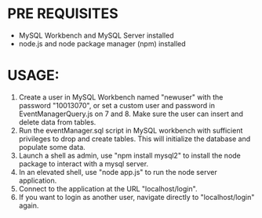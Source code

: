 # PRE REQUISITES
- MySQL Workbench and MySQL Server installed
- node.js and node package manager (npm) installed

# USAGE:
1. Create a user in MySQL Workbench named "newuser" with the password "10013070", or set a custom user and password in EventManagerQuery.js on 7 and 8. Make sure the user can insert and delete data from tables.
2. Run the eventManager.sql script in MySQL workbench with sufficient privileges to drop and create tables. This will initialize the database and populate some data.
3. Launch a shell as admin, use "npm install mysql2" to install the node package to interact with a mysql server.
4. In an elevated shell, use "node app.js" to run the node server application.
5. Connect to the application at the URL "localhost/login".
6. If you want to login as another user, navigate directly to "localhost/login" again.

